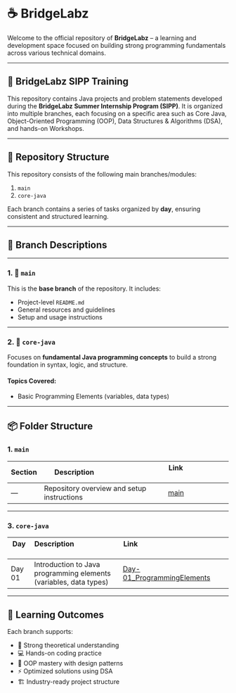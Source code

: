 # ☕ BridgeLabz

Welcome to the official repository of **BridgeLabz** – a learning and development space focused on building strong programming fundamentals across various technical domains.

---

## 🚀 BridgeLabz SIPP Training

This repository contains Java projects and problem statements developed during the **BridgeLabz Summer Internship Program (SIPP)**. It is organized into multiple branches, each focusing on a specific area such as Core Java, Object-Oriented Programming (OOP), Data Structures & Algorithms (DSA), and hands-on Workshops.

---

## 📁 Repository Structure

This repository consists of the following main branches/modules:

1. `main`
2. `core-java`


Each branch contains a series of tasks organized by **day**, ensuring consistent and structured learning.

---

## 🌿 Branch Descriptions

---

### 1. 🔹 `main`

This is the **base branch** of the repository. It includes:
- Project-level `README.md`
- General resources and guidelines
- Setup and usage instructions

---



### 2. 🔹 `core-java`

Focuses on **fundamental Java programming concepts** to build a strong foundation in syntax, logic, and structure.

#### Topics Covered:
- Basic Programming Elements (variables, data types)

---


## 📦 Folder Structure

### 1. `main`

| Section | Description                               | Link                               |
|---------|--------------------------------------------|------------------------------------|
| —       | Repository overview and setup instructions | [main](https://github.com/PrakharShukla42/BridgeLabz-SIPP-Training/blob/main/README.md) |

---

### 3. `core-java`

| Day     | Description                                                        | Link                                                                             |
|---------|--------------------------------------------------------------------|----------------------------------------------------------------------------------|
| Day 01  | Introduction to Java programming elements (variables, data types) | [Day-01_ProgrammingElements](https://github.com/PrakharShukla42/BridgeLabz-SIPP-Training/tree/core-java/Day1_ProgrammingElements) |


---

## 🧠 Learning Outcomes

Each branch supports:
- 📘 Strong theoretical understanding
- 💻 Hands-on coding practice
- 🔁 OOP mastery with design patterns
- ⚡ Optimized solutions using DSA
- 🏗️ Industry-ready project structure
